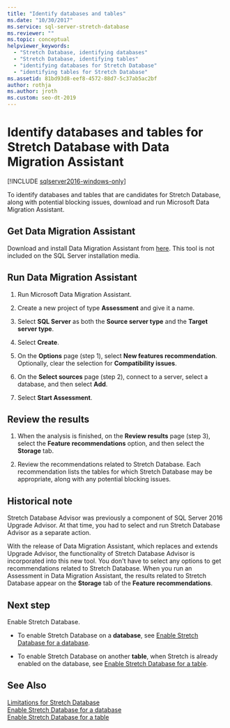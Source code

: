 ```yaml
---
title: "Identify databases and tables"
ms.date: "10/30/2017"
ms.service: sql-server-stretch-database
ms.reviewer: ""
ms.topic: conceptual
helpviewer_keywords: 
  - "Stretch Database, identifying databases"
  - "Stretch Database, identifying tables"
  - "identifying databases for Stretch Database"
  - "identifying tables for Stretch Database"
ms.assetid: 81bd93d8-eef8-4572-88d7-5c37ab5ac2bf
author: rothja
ms.author: jroth
ms.custom: seo-dt-2019
---
```

# Identify databases and tables for Stretch Database with Data Migration Assistant
[!INCLUDE [sqlserver2016-windows-only](../../includes/applies-to-version/sqlserver2016-windows-only.md)]


  To identify databases and tables that are candidates for Stretch Database, along with potential blocking issues, download and run Microsoft Data Migration Assistant.
  
## Get Data Migration Assistant
 Download and install Data Migration Assistant from [here](https://www.microsoft.com/download/details.aspx?id=53595). This tool is not included on the SQL Server installation media.  
  
## Run Data Migration Assistant  
  
1.  Run Microsoft Data Migration Assistant.  

2.  Create a new project of type **Assessment** and give it a name.

3.  Select **SQL Server** as both the **Source server type** and the **Target server type**.

4.  Select **Create**. 

5. On the **Options** page (step 1), select **New features recommendation**. Optionally, clear the selection for **Compatibility issues**.

6.  On the **Select sources** page (step 2), connect to a server, select a database, and then select **Add**.

7.  Select **Start Assessment**.

## Review the results  
  
1.  When the analysis is finished, on the **Review results** page (step 3), select the **Feature recommendations** option, and then select the **Storage** tab.

2.  Review the recommendations related to Stretch Database. Each recommendation lists the tables for which Stretch Database may be appropriate, along with any potential blocking issues.

## Historical note
Stretch Database Advisor was previously a component of SQL Server 2016 Upgrade Advisor. At that time, you had to select and run Stretch Database Advisor as a separate action.

With the release of Data Migration Assistant, which replaces and extends Upgrade Advisor, the functionality of Stretch Database Advisor is incorporated into this new tool. You don't have to select any options to get recommendations related to Stretch Database. When you run an Assessment in Data Migration Assistant, the results related to Stretch Database appear on the **Storage** tab of the **Feature recommendations**.
  
## Next step  
 Enable Stretch Database.  
  
-   To enable Stretch Database on a **database**, see [Enable Stretch Database for a database](../../sql-server/stretch-database/enable-stretch-database-for-a-database.md).  
  
-   To enable Stretch Database on another **table**, when Stretch is already enabled on the database, see [Enable Stretch Database for a table](../../sql-server/stretch-database/enable-stretch-database-for-a-table.md). 
  
## See Also  
 [Limitations for Stretch Database](../../sql-server/stretch-database/limitations-for-stretch-database.md)   
 [Enable Stretch Database for a database](../../sql-server/stretch-database/enable-stretch-database-for-a-database.md)   
 [Enable Stretch Database for a table](../../sql-server/stretch-database/enable-stretch-database-for-a-table.md)  
  
  
